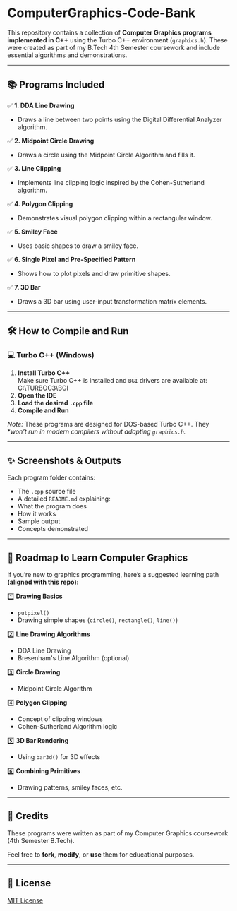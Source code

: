 # ComputerGraphics-Code-Bank

This repository contains a collection of **Computer Graphics programs implemented in C++** using the Turbo C++ environment (`graphics.h`). These were created as part of my B.Tech 4th Semester coursework and include essential algorithms and demonstrations.

---

## 📚 Programs Included

✅ **1. DDA Line Drawing**
- Draws a line between two points using the Digital Differential Analyzer algorithm.

✅ **2. Midpoint Circle Drawing**
- Draws a circle using the Midpoint Circle Algorithm and fills it.

✅ **3. Line Clipping**
- Implements line clipping logic inspired by the Cohen-Sutherland algorithm.

✅ **4. Polygon Clipping**
- Demonstrates visual polygon clipping within a rectangular window.

✅ **5. Smiley Face**
- Uses basic shapes to draw a smiley face.

✅ **6. Single Pixel and Pre-Specified Pattern**
- Shows how to plot pixels and draw primitive shapes.

✅ **7. 3D Bar**
- Draws a 3D bar using user-input transformation matrix elements.

---

## 🛠️ How to Compile and Run

### 💻 Turbo C++ (Windows)

1. **Install Turbo C++**  
   Make sure Turbo C++ is installed and `BGI` drivers are available at: C:\TURBOC3\BGI
2. **Open the IDE**
3. **Load the desired `.cpp` file**
4. **Compile and Run**

*Note:* These programs are designed for DOS-based Turbo C++. They **won’t run in modern compilers without adapting `graphics.h`.*

---

## ✨ Screenshots & Outputs

Each program folder contains:
- The `.cpp` source file
- A detailed `README.md` explaining:
- What the program does
- How it works
- Sample output
- Concepts demonstrated

---

## 🚀 Roadmap to Learn Computer Graphics

If you’re new to graphics programming, here’s a suggested learning path **(aligned with this repo):**

1️⃣ **Drawing Basics**
- `putpixel()`
- Drawing simple shapes (`circle()`, `rectangle()`, `line()`)

2️⃣ **Line Drawing Algorithms**
- DDA Line Drawing
- Bresenham's Line Algorithm (optional)

3️⃣ **Circle Drawing**
- Midpoint Circle Algorithm

4️⃣ **Polygon Clipping**
- Concept of clipping windows
- Cohen-Sutherland Algorithm logic

5️⃣ **3D Bar Rendering**
- Using `bar3d()` for 3D effects

6️⃣ **Combining Primitives**
- Drawing patterns, smiley faces, etc.

---

## 🙌 Credits

These programs were written as part of my Computer Graphics coursework (4th Semester B.Tech).  

Feel free to **fork**, **modify**, or **use** them for educational purposes.

---

## 📄 License

[MIT License](LICENSE)
